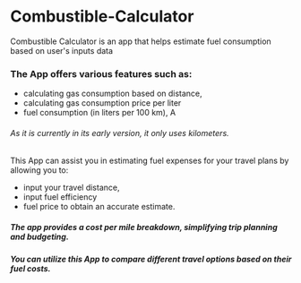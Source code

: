 # Combustible-Calculator
Combustible Calculator is an app that helps estimate fuel consumption based on user's inputs data

### The App offers various features such as:

* calculating gas consumption based on distance, 
* calculating gas consumption price per liter 
* fuel consumption (in liters per 100 km), A
###### As it is currently in its early version, it only uses kilometers. 

This App can assist you in estimating fuel expenses for your travel plans by allowing you to:
* input your travel distance, 
* input fuel efficiency 
* fuel price to obtain an accurate estimate. 

##### The app provides a cost per mile breakdown, simplifying trip planning and budgeting. 
##### You can utilize this App to compare different travel options based on their fuel costs.




